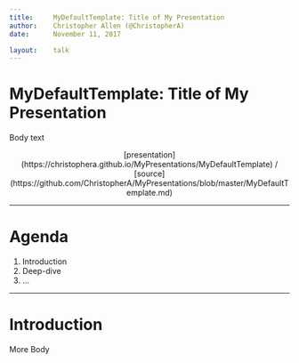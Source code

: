 ```yaml
---
title:     MyDefaultTemplate: Title of My Presentation
author:    Christopher Allen (@ChristopherA)
date:      November 11, 2017

layout:    talk
---
```


# MyDefaultTemplate: Title of My Presentation

Body text

<p style="text-align:center;font-size:-3"> [presentation](https://christophera.github.io/MyPresentations/MyDefaultTemplate) / [source](https://github.com/ChristopherA/MyPresentations/blob/master/MyDefaultTemplate.md) </p>

---

# Agenda

1. Introduction
2. Deep-dive
3. ...

---

# Introduction

More Body
